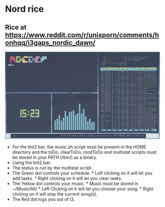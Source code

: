 # Nord rice
## Rice at https://www.reddit.com/r/unixporn/comments/honhqq/i3gaps_nordic_dawn/
![Nord rice](main_space.png)
* For the tint2 bar, the music.sh script must be present in the HOME directory and the toDo, clearToDo, modToDo and multistat scripts must be stored in your PATH (/bin/) as a binary.
* Using the tint2 bar:
* The status is run by the multistat script.
* The Green dot controls your schedule.
                      * Left clicking on it will let you add tasks.
                      * Right clicking on it will let you clear tasks.
* The Yellow dot controls your music.
                      * Music must be stored in ~/Music/All/
                      * Left Clicking on it will let you choose your song.
                      * Right clicking on it will stop the current song(s).
* The Red dot logs you out of i3.                      
                      
